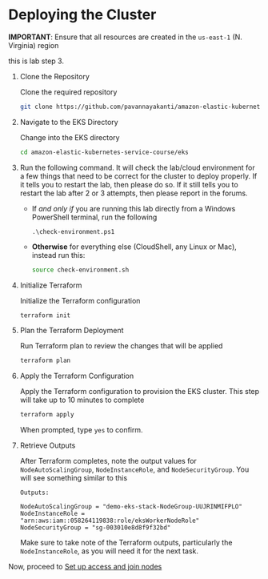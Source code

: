 # Deploying the Cluster

**IMPORTANT**: Ensure that all resources are created in the `us-east-1` (N. Virginia) region

this is lab step 3.

1. Clone the Repository

    Clone the required repository

    ```bash
    git clone https://github.com/pavannayakanti/amazon-elastic-kubernetes-service-course
    ```

1. Navigate to the EKS Directory

    Change into the EKS directory

    ```bash
    cd amazon-elastic-kubernetes-service-course/eks
    ```

1. Run the following command. It will check the lab/cloud environment for a few things that need to be correct for the cluster to deploy properly. If it tells you to restart the lab, then please do so. If it still tells you to restart the lab after 2 or 3 attempts, then please report in the forums.

    * If *and only if* you are running this lab directly from a Windows PowerShell terminal, run the following

        ```text
        .\check-environment.ps1
        ```

    * **Otherwise** for everything else (CloudShell, any Linux or Mac), instead run this:

        ```bash
        source check-environment.sh
        ```

1. Initialize Terraform

    Initialize the Terraform configuration

    ```bash
    terraform init
    ```

1. Plan the Terraform Deployment

    Run Terraform plan to review the changes that will be applied

    ```bash
    terraform plan
    ```

1. Apply the Terraform Configuration

    Apply the Terraform configuration to provision the EKS cluster. This step will take up to 10 minutes to complete

    ```bash
    terraform apply
    ```

    When prompted, type `yes` to confirm.

1. Retrieve Outputs

    After Terraform completes, note the output values for `NodeAutoScalingGroup`, `NodeInstanceRole`, and `NodeSecurityGroup`. You will see something similar to this

    ```
    Outputs:

    NodeAutoScalingGroup = "demo-eks-stack-NodeGroup-UUJRINMIFPLO"
    NodeInstanceRole = "arn:aws:iam::058264119838:role/eksWorkerNodeRole"
    NodeSecurityGroup = "sg-003010e8d8f9f32bd"
    ```

    Make sure to take note of the Terraform outputs, particularly the `NodeInstanceRole`, as you will need it for the next task.


Now, proceed to [Set up access and join nodes](./nodes.md)

